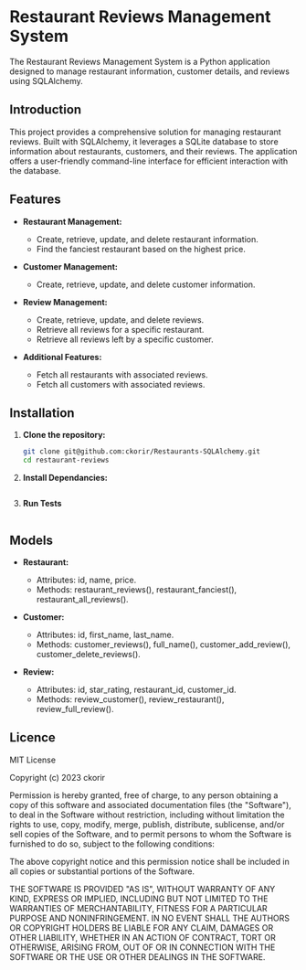 # Restaurant Reviews Management System

The Restaurant Reviews Management System is a Python application designed to manage restaurant information, customer details, and reviews using SQLAlchemy.

## Introduction

This project provides a comprehensive solution for managing restaurant reviews. Built with SQLAlchemy, it leverages a SQLite database to store information about restaurants, customers, and their reviews. The application offers a user-friendly command-line interface for efficient interaction with the database.

## Features

- **Restaurant Management:**
  - Create, retrieve, update, and delete restaurant information.
  - Find the fanciest restaurant based on the highest price.

- **Customer Management:**
  - Create, retrieve, update, and delete customer information.

- **Review Management:**
  - Create, retrieve, update, and delete reviews.
  - Retrieve all reviews for a specific restaurant.
  - Retrieve all reviews left by a specific customer.

- **Additional Features:**
  - Fetch all restaurants with associated reviews.
  - Fetch all customers with associated reviews.

## Installation

1. **Clone the repository:**
   ```bash
   git clone git@github.com:ckorir/Restaurants-SQLAlchemy.git
   cd restaurant-reviews

2. **Install Dependancies:**
    ```pipenv install

3. **Run Tests**
    ```python3 lib/seed.py

## Models

- **Restaurant:**
    - Attributes: id, name, price.
    - Methods: restaurant_reviews(), restaurant_fanciest(), restaurant_all_reviews().

- **Customer:**
    - Attributes: id, first_name, last_name.
    - Methods: customer_reviews(), full_name(), customer_add_review(), customer_delete_reviews().

- **Review:**
    - Attributes: id, star_rating, restaurant_id, customer_id.
    - Methods: review_customer(), review_restaurant(), review_full_review().

## Licence

MIT License

Copyright (c) 2023 ckorir

Permission is hereby granted, free of charge, to any person obtaining a copy
of this software and associated documentation files (the "Software"), to deal
in the Software without restriction, including without limitation the rights
to use, copy, modify, merge, publish, distribute, sublicense, and/or sell
copies of the Software, and to permit persons to whom the Software is
furnished to do so, subject to the following conditions:

The above copyright notice and this permission notice shall be included in all
copies or substantial portions of the Software.

THE SOFTWARE IS PROVIDED "AS IS", WITHOUT WARRANTY OF ANY KIND, EXPRESS OR
IMPLIED, INCLUDING BUT NOT LIMITED TO THE WARRANTIES OF MERCHANTABILITY,
FITNESS FOR A PARTICULAR PURPOSE AND NONINFRINGEMENT. IN NO EVENT SHALL THE
AUTHORS OR COPYRIGHT HOLDERS BE LIABLE FOR ANY CLAIM, DAMAGES OR OTHER
LIABILITY, WHETHER IN AN ACTION OF CONTRACT, TORT OR OTHERWISE, ARISING FROM,
OUT OF OR IN CONNECTION WITH THE SOFTWARE OR THE USE OR OTHER DEALINGS IN THE
SOFTWARE.